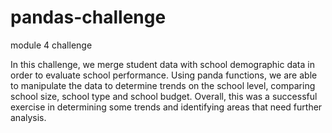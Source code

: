 # pandas-challenge
module 4 challenge


In this challenge, we merge student data with school demographic data in order to evaluate school performance. Using panda functions, we are able to manipulate the data to determine trends on the school level, comparing school size, school type and school budget. Overall, this was a successful exercise in determining some trends and identifying areas that need further analysis. 
